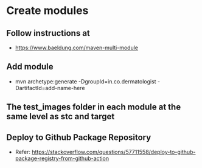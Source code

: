 # Create modules

## Follow instructions at
* https://www.baeldung.com/maven-multi-module

## Add module
* mvn archetype:generate -DgroupId=in.co.dermatologist  -DartifactId=add-name-here

## The test_images folder in each module at the same level as stc and target


## Deploy to Github Package Repository

* Refer: https://stackoverflow.com/questions/57711558/deploy-to-github-package-registry-from-github-action